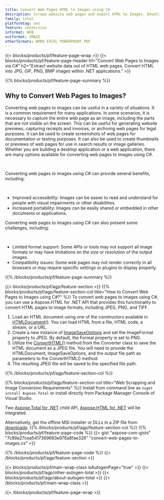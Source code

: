 ```yaml
---
title: Convert Web Pages HTML to Images using C#
description: Scrape website web pages and export HTML to Images. Develop .NET applications to scrape website data into JPEG, PNG, GIF, BMP etc. 
family: total
platformtag: net
feature: conversion
informat: WEB
outformat: IMAGE
otherformats: WORD EXCEL POWERPOINT PDF
---
```

{{< blocks/products/pf/feature-page-wrap >}}
{{< blocks/products/pf/feature-page-header h1="Convert Web Pages to Images via C#" h2="Extract website data out of HTML web pages. Convert HTML into JPG,  GIF, PNG, BMP images within .NET applications." >}}

{{% blocks/products/pf/feature-page-summary %}}

<h2 class="heading-border">Why to Convert Web Pages to Images?</h2>
<p>Converting web pages to images can be useful in a variety of situations. It is a common requirement for many applications. In some scenarios, it is necessary to capture the entire web page as an image, including the parts that are not visible on the screen. This can be useful for generating website previews, capturing receipts and invoices, or archiving web pages for legal purposes. It can be used to create screenshots of web pages for documentation or testing purposes. It can also be used to create thumbnails or previews of web pages for use in search results or image galleries. Whether you are building a desktop application or a web application, there are many options available for converting web pages to images using C#.</p><br />

<p>Converting web pages to images using C# can provide several benefits, including:</p><br />
<ul>
<li>Improved accessibility: Images can be easier to read and understand for people with visual impairments or other disabilities.</li>
<li>Increased portability: Images can be easily shared or embedded in other documents or applications.</li>
</ul>
<p>Converting web pages to images using C# can also present some challenges, including:</p><br />
<ul>
<li>Limited format support: Some APIs or tools may not support all image formats or may have limitations on the size or resolution of the output images.</li>
<li>Compatibility issues: Some web pages may not render correctly in all browsers or may require specific settings or plugins to display properly.</li>
</ul>
{{% /blocks/products/pf/feature-page-summary  %}}

{{< blocks/products/pf/agp/feature-section >}}
{{% blocks/products/pf/agp/feature-section-col title="How to Convert Web Pages to Images using C#?" %}}
To convert web pages to images using C#, you can use a Aspose.HTML for .NET API that provides this functionality to convert HTML pages to image formats, including JPEG, PNG, and TIFF.</p>

1. Load an HTML document using one of the constructors available in [HTMLDocument()](https://reference.aspose.com/html/net/aspose.html/htmldocument/). You can load HTML from a file, HTML code, a stream, or a URL.
2. Create a new instance of [ImageSaveOptions](https://reference.aspose.com/html/net/aspose.html.saving/imagesaveoptions/) and set the ImageFormat property to JPEG. By default, the Format property is set to PNG.
3. Utilize the [ConvertHTML()](https://reference.aspose.com/html/net/aspose.html.converters/converter/converthtml/) method from the Converter class to save the HTML document as a JPEG file. You will need to provide the HTMLDocument, ImageSaveOptions, and the output file path as parameters to the ConvertHTML() method.
4. The resulting JPEG file will be saved to the specified file path.
 
{{% /blocks/products/pf/agp/feature-section-col %}}

{{% blocks/products/pf/agp/feature-section-col title="Web Scrapping and Image Conversion Requirements" %}}
Install from command line as ```nuget install Aspose.Total``` or install directly from Package Manager Console of Visual Studio.

Two [Aspose.Total for .NET](https://products.aspose.com/total/net/) child API, [Aspose.HTML for .NET](https://products.aspose.com/html/net/) will be integrated.

Alternatively, get the offline MSI installer or DLLs in a ZIP file from [downloads](https://releases.aspose.com/total/net).
{{% /blocks/products/pf/agp/feature-section-col %}}
{{% blocks/products/pf/feature-page-code %}}
{{< gist "aspose-com-gists" "7c89a27cea5417369683e976a8fae326" "convert-web-pages-to-images.cs" >}}

{{% /blocks/products/pf/feature-page-code %}}
{{< /blocks/products/pf/agp/feature-section >}}

{{< blocks/products/pf/main-wrap-class isAutogenPage="true" >}}
{{< blocks/products/pf/agp/other-autogen-total >}}
{{< blocks/products/pf/agp/about-autogen-total >}}
{{< /blocks/products/pf/main-wrap-class >}}

{{< /blocks/products/pf/feature-page-wrap >}}
